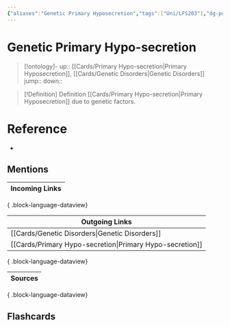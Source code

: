 ```yaml
---
{"aliases":"Genetic Primary Hyposecretion","tags":["Uni/LFS203"],"dg-publish":true,"permalink":"/cards/genetic-primary-hypo-secretion/","dgPassFrontmatter":true}
---
```


# Genetic Primary Hypo-secretion

> [!ontology]-
> up:: [[Cards/Primary Hypo-secretion\|Primary Hyposecretion]], [[Cards/Genetic Disorders\|Genetic Disorders]]
> jump:: 
> down:: 

> [!Definition] Definition
> [[Cards/Primary Hypo-secretion\|Primary Hyposecretion]] due to genetic factors.

# Reference

- 

## Mentions

| Incoming Links |
| -------------- |

{ .block-language-dataview}

| Outgoing Links                                              |
| ----------------------------------------------------------- |
| [[Cards/Genetic Disorders\|Genetic Disorders]]           |
| [[Cards/Primary Hypo-secretion\|Primary Hypo-secretion]] |

{ .block-language-dataview}

| Sources |
| ------- |

{ .block-language-dataview}

## Flashcards